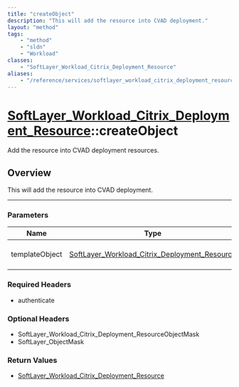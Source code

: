 ```yaml
---
title: "createObject"
description: "This will add the resource into CVAD deployment."
layout: "method"
tags:
    - "method"
    - "sldn"
    - "Workload"
classes:
    - "SoftLayer_Workload_Citrix_Deployment_Resource"
aliases:
    - "/reference/services/softlayer_workload_citrix_deployment_resource/createObject"
---
```

# [SoftLayer_Workload_Citrix_Deployment_Resource](/reference/services/SoftLayer_Workload_Citrix_Deployment_Resource)::createObject

Add the resource into CVAD deployment resources.


## Overview 
This will add the resource into CVAD deployment. 

-----

### Parameters 
|Name | Type | Description |
| --- | --- | --- |
|templateObject| <a href='/reference/datatypes/SoftLayer_Workload_Citrix_Deployment_Resource'>SoftLayer_Workload_Citrix_Deployment_Resource </a>| The SoftLayer_Workload_Citrix_Deployment_Resource object that you wish to create.|


### Required Headers
* authenticate


### Optional Headers
* SoftLayer_Workload_Citrix_Deployment_ResourceObjectMask
* SoftLayer_ObjectMask

### Return Values
* <a href='/reference/datatypes/SoftLayer_Workload_Citrix_Deployment_Resource'>SoftLayer_Workload_Citrix_Deployment_Resource </a>




